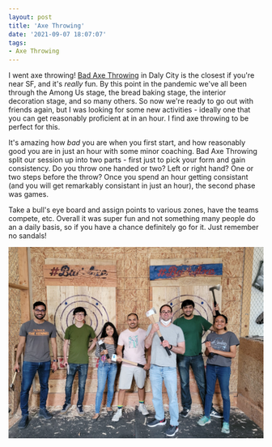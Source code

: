 ```yaml
---
layout: post
title: 'Axe Throwing'
date: '2021-09-07 18:07:07'
tags:
- Axe Throwing
---
```


I went axe throwing! [Bad Axe Throwing](https://badaxethrowing.com/locations/axe-throwing-san-francisco/) in Daly City is the closest if you're near SF, and it's _really_ fun. By this point in the pandemic we've all been through the Among Us stage, the bread baking stage, the interior decoration stage, and so many others. So now we're ready to go out with friends again, but I was looking for some new activities - ideally one that you can get reasonably proficient at in an hour. I find axe throwing to be perfect for this.

It's amazing how _bad_ you are when you first start, and how reasonably good you are in just an hour with some minor coaching. Bad Axe Throwing split our session up into two parts - first just to pick your form and gain consistency. Do you throw one handed or two? Left or right hand? One or two steps before the throw? Once you spend an hour getting consistant (and you will get remarkably consistant in just an hour), the second phase was games.

Take a bull's eye board and assign points to various zones, have the teams compete, etc. Overall it was super fun and not something many people do an a daily basis, so if you have a chance definitely go for it. Just remember no sandals!

![](/images/2021/09/axe_throwing.jpg)